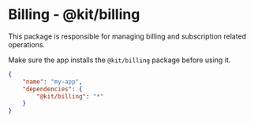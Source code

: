 # Billing - @kit/billing

This package is responsible for managing billing and subscription related operations.

Make sure the app installs the `@kit/billing` package before using it.

```json
{
    "name": "my-app",
    "dependencies": {
        "@kit/billing": "*"
    }
}
```